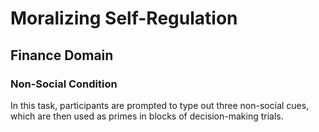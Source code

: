 # Moralizing Self-Regulation
## Finance Domain
### Non-Social Condition

In this task, participants are prompted to type out three non-social cues, which are then used as primes in blocks of decision-making trials.
